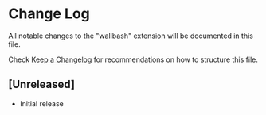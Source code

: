 # Change Log

All notable changes to the "wallbash" extension will be documented in this file.

Check [Keep a Changelog](http://keepachangelog.com/) for recommendations on how to structure this file.

## [Unreleased]

- Initial release
